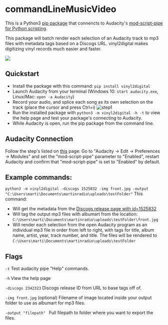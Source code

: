 # commandLineMusicVideo

This is a Python3 [pip package](https://pypi.org/project/vinyl2digital) that connencts to Audacity's [mod-script-pipe for Python scripting](https://manual.audacityteam.org/man/scripting.html).  

This package will batch render each selection of an Audacity track to mp3 files with metadata tags based on a Discogs URL. vinyl2digital makes digitizing vinyl records much easier and faster. 

![](demogif.gif)

## Quickstart
* Install the package with this command: ```pip install vinyl2digital``` 
* Launch Audacity from your terminal (Windows 10: ```start audacity.exe```, Linux/Mac: ```open -a Audacity```)
* Record your audio, and splice each song as its own selection on the track (place the cursor and press Ctrl+i)
![step1](https://i.imgur.com/s7ktUmZ.png)
* Run the installed package with ```python3 -m vinyl2digital -h -t``` to view the help page and test your package's connecting to Audacity.
* While Audacity is open, run the pip package from the command line.

## Audacity Connection
Follow the step's listed on [this](https://manual.audacityteam.org/man/scripting.html#Enable_mod-script-pipe) page: Go to "Audacity -> Edit -> Preferences -> Modules" and set the "mod-script-pipe" parameter to "Enabled", restart Audacity and confirm that "mod-script-pipe" is set to "Enabled" by default.

## Example commands:
```python3 -m vinyl2digital -discogs 1525832 -img front.jpg -output "C:\Users\marti\Documents\martinradio\uploads\testFolder"```
This command:
* Will get the metadata from the [Discogs release page with id=1525832](https://www.discogs.com/Anthony-And-The-Camp-Suspense/release/1525832) 
* Will tag the output mp3 files with albumart from the location: ```C:\Users\marti\Documents\martinradio\uploads\testFolder\front.jpg```
* Will render each selection from the open Audacity program as an individual mp3 file in order from left to right, with tags for title, album name, artist, year, track number, and title. The files will be rendered to ```C:\Users\marti\Documents\martinradio\uploads\testFolder```

## Flags

```-t``` Test audacity pipe "Help" commands.

```-h``` View the help page

```-discogs 2342323``` Discogs release ID from URL to base tags off of.

```-img front.jpg``` (optional) Filename of image located inside your output folder to use as albumart for mp3 files.

```-output "filepath" ``` Full filepath to folder where you want to export the files.
   
